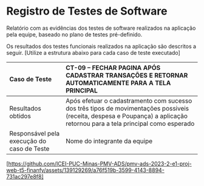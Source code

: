 # Registro de Testes de Software

Relatório com as evidências dos testes de software realizados na aplicação pela equipe, baseado no plano de testes pré-definido.

Os resultados dos testes funcionais realizados na aplicação são descritos a seguir. [Utilize a estrutura abaixo para cada caso de teste executado]

|Caso de Teste    | CT-09 – FECHAR PAGINA APÓS CADASTRAR TRANSAÇÕES E RETORNAR AUTOMATICAMENTE PARA A TELA PRINCIPAL |
|:---|:---|
| Resultados obtidos | Após efetuar o cadastramento com sucesso dos três tipos de movimentações possiveis (receita, despesa e Poupança) a aplicação retornou para a tela principal como esperado |
| Responsável pela execução do caso de Teste | Nome do integrante da equipe |

[https://github.com/ICEI-PUC-Minas-PMV-ADS/pmv-ads-2023-2-e1-proj-web-t5-finanfy/assets/139129269/a76f519b-3599-4143-8894-731ac297e8f8]





